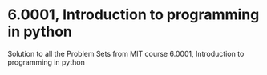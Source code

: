 # 6.0001, Introduction to programming in python
Solution to all the Problem Sets from MIT course 6.0001, Introduction to programming in python
